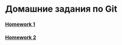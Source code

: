 # Домашние задания по Git
### [Homework 1](https://github.com/dubinchuk/Git_homeworks/blob/main/GitHub_HW_1.md)
### [Homework 2](https://github.com/dubinchuk/Git_homeworks/blob/main/GitHub_HW_2.md)

